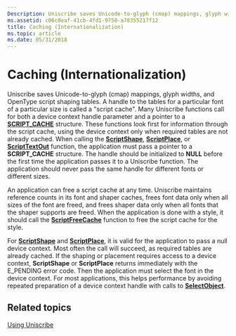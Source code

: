```yaml
---
Description: Uniscribe saves Unicode-to-glyph (cmap) mappings, glyph widths, and OpenType script shaping tables.
ms.assetid: c06c0eaf-41cb-4fd1-9750-a78355217f12
title: Caching (Internationalization)
ms.topic: article
ms.date: 05/31/2018
---
```


# Caching (Internationalization)

Uniscribe saves Unicode-to-glyph (cmap) mappings, glyph widths, and OpenType script shaping tables. A handle to the tables for a particular font of a particular size is called a "script cache". Many Uniscribe functions call for both a device context handle parameter and a pointer to a [**SCRIPT\_CACHE**](script-cache.md) structure. These functions look first for information through the script cache, using the device context only when required tables are not already cached. When calling the [**ScriptShape**](/windows/desktop/api/Usp10/nf-usp10-scriptshape), [**ScriptPlace**](/windows/desktop/api/Usp10/nf-usp10-scriptplace), or [**ScriptTextOut**](/windows/desktop/api/Usp10/nf-usp10-scripttextout) function, the application must pass a pointer to a **SCRIPT\_CACHE** structure. The handle should be initialized to **NULL** before the first time the application passes it to a Uniscribe function. The application should never pass the same handle for different fonts or different sizes.

An application can free a script cache at any time. Uniscribe maintains reference counts in its font and shaper caches, frees font data only when all sizes of the font are freed, and frees shaper data only when all fonts that the shaper supports are freed. When the application is done with a style, it should call the [**ScriptFreeCache**](/windows/desktop/api/Usp10/nf-usp10-scriptfreecache) function to free the script cache for the style.

For [**ScriptShape**](/windows/desktop/api/Usp10/nf-usp10-scriptshape) and [**ScriptPlace**](/windows/desktop/api/Usp10/nf-usp10-scriptplace), it is valid for the application to pass a null device context. Most often the call will succeed, as required tables are already cached. If the shaping or placement requires access to a device context, **ScriptShape** or **ScriptPlace** returns immediately with the E\_PENDING error code. Then the application must select the font in the device context. For most applications, this helps performance by avoiding repeated preparation of a device context handle with calls to [**SelectObject**](/windows/win32/api/wingdi/nf-wingdi-selectobject).

## Related topics

<dl> <dt>

[Using Uniscribe](using-uniscribe.md)
</dt> </dl>

 

 
